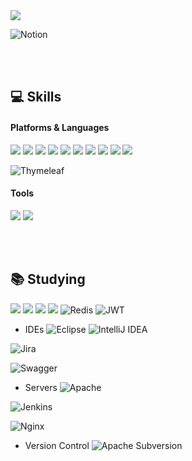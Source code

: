 <img src="https://img.shields.io/badge/Velog-20C997?style=flat-square&logo=velog&logoColor=white"/>

![Notion](https://img.shields.io/badge/Notion-%23000000.svg?style=flat-square&logo=notion&logoColor=white)

<br/>
<br/>

## :computer: Skills

#### Platforms & Languages
<img src="https://img.shields.io/badge/java-007396?style=flat-square&logo=java&logoColor=white"> <img src="https://img.shields.io/badge/jquery-0769AD?style=flat-square&logo=jquery&logoColor=white">
<img src="https://img.shields.io/badge/oracle-F80000?style=flat-square&logo=oracle&logoColor=white"> 
<img src="https://img.shields.io/badge/spring-6DB33F?style=flat-square&logo=spring&logoColor=white"> 
<img src="https://img.shields.io/badge/bootstrap-7952B3?style=flat-square&logo=bootstrap&logoColor=white">
<img src="https://img.shields.io/badge/linux-FCC624?style=flat-square&logo=linux&logoColor=black">
<img src="https://img.shields.io/badge/apache tomcat-F8DC75?style=flat-square&logo=apachetomcat&logoColor=white">
<img src="https://img.shields.io/badge/html-E34F26?style=flat-square&logo=html5&logoColor=white">
<img src="https://img.shields.io/badge/css-1572B6?style=flat-square&logo=css3&logoColor=white">
<img src="https://img.shields.io/badge/JavaScript-F7DF1E?style=flat-square&logo=javascript&logoColor=black"/>

![Thymeleaf](https://img.shields.io/badge/Thymeleaf-%23005C0F.svg?style=flat-square&logo=Thymeleaf&logoColor=white)

#### Tools

<img src="https://img.shields.io/badge/github-181717?style=flat-square&logo=github&logoColor=white"> <img src="https://img.shields.io/badge/Postman-FF6C37?style=flat-square&logo=Postman&logoColor=white"/>

<br/>
<br/>

## :books: Studying

<img src="https://img.shields.io/badge/Vue.js-4FC08D?style=flat-square&logo=Vue.js&logoColor=white"/> <img src="https://img.shields.io/badge/Nuxt.js-00DC82?style=flat-square&logo=Nuxt.js&logoColor=white"/>
<img src="https://img.shields.io/badge/MySQL-4479A1?style=flat-square&logo=MySQL&logoColor=white"/>
<img src="https://img.shields.io/badge/Docker-2496ED?style=flat-square&logo=Docker&logoColor=white"/>
![Redis](https://img.shields.io/badge/redis-%23DD0031.svg?style=flat-square&logo=redis&logoColor=white)
![JWT](https://img.shields.io/badge/JWT-black?style=flat-square&logo=JSON%20web%20tokens)



- IDEs
![Eclipse](https://img.shields.io/badge/Eclipse-FE7A16.svg?style=flat-square&logo=Eclipse&logoColor=white)
![IntelliJ IDEA](https://img.shields.io/badge/IntelliJIDEA-000000.svg?style=flat-square&logo=intellij-idea&logoColor=white)

![Jira](https://img.shields.io/badge/jira-%230A0FFF.svg?style=flat-square&logo=jira&logoColor=white)



![Swagger](https://img.shields.io/badge/-Swagger-%23Clojure?style=flat-square&logo=swagger&logoColor=white)

- Servers
![Apache](https://img.shields.io/badge/apache-%23D42029.svg?style=flat-square&logo=apache&logoColor=white)

![Jenkins](https://img.shields.io/badge/jenkins-%232C5263.svg?style=flat-square&logo=jenkins&logoColor=white)

![Nginx](https://img.shields.io/badge/nginx-%23009639.svg?style=flat-square&logo=nginx&logoColor=white)

- Version Control
![Apache Subversion](https://img.shields.io/badge/subversion-%23809CC9.svg?style=flat-square&logo=subversion&logoColor=white)
